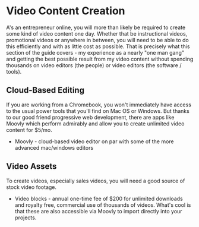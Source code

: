 # Video Content Creation 

A's an entrepreneur online, you will more than likely be required to create some kind of video content one day.  Whether that be instructional videos, promotional videos or anywhere in between, you will need to be able to do this efficiently and with as little cost as possible.  That is precisely what this section of the guide covers - my experience as a nearly "one man gang" and getting the best possible result from my video content without spending thousands on video editors \(the people\) or video editors \(the software / tools\).

## Cloud-Based Editing

If you are working from a Chromebook, you won't immediately have access to the usual power tools that you'll find on Mac OS or Windows.  But thanks to our good friend progressive web development, there are apps like Moovly which perform admirably and allow you to create unlimited video content for $5/mo.

* Moovly - cloud-based video editor on par with some of the more advanced mac/windows editors

## Video Assets

To create videos, especially sales videos, you will need a good source of stock video footage.  

* Video blocks - annual one-time fee of $200 for unlimited downloads and royalty free, commercial use of thousands of videos.  What's cool is that these are also accessible via Moovly to import directly into your projects.



